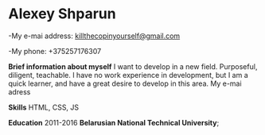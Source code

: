 Alexey Shparun
============

-My e-mai address: killthecopinyourself@gmail.com

-My phone: +375257176307

**Brief information about myself**
I want to develop in a new field. Purposeful, diligent, teachable. I have no work experience in development, but I am a quick learner, and have a great desire to develop in this area. My e-mai adress

**Skills**
HTML, CSS, JS

**Education**
2011-2016 **Belarusian National Technical University**; 

  
